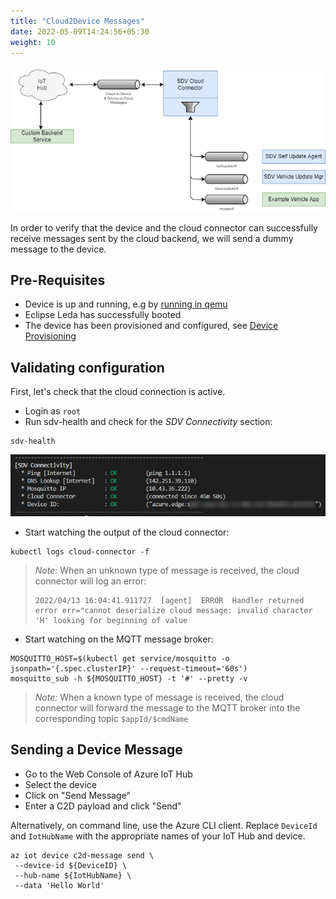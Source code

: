 ```yaml
---
title: "Cloud2Device Messages"
date: 2022-05-09T14:24:56+05:30
weight: 10
---
```


![](c2d-architecture-overview.png)

In order to verify that the device and the cloud connector can successfully receive messages sent by the cloud backend, we will send a dummy message to the device.

## Pre-Requisites

- Device is up and running, e.g by [running in qemu](/leda/docs/general-usage/running-qemu/)
- Eclipse Leda has successfully booted
- The device has been provisioned and configured, see [Device Provisioning](/leda/docs/device-provisioning/)

## Validating configuration

First, let's check that the cloud connection is active.
- Login as `root`
- Run sdv-health and check for the *SDV Connectivity* section:
```
sdv-health
```
![](sdv-health-connectivity.png)
- Start watching the output of the cloud connector:
```
kubectl logs cloud-connector -f
```

> *Note:* When an unknown type of message is received, the cloud connector will log an error:
> ```
> 2022/04/13 16:04:41.911727  [agent]  ERROR  Handler returned error err="cannot deserialize cloud message: invalid character 'H' looking for beginning of value
> ```
- Start watching on the MQTT message broker:
```
MOSQUITTO_HOST=$(kubectl get service/mosquitto -o jsonpath='{.spec.clusterIP}' --request-timeout='60s')
mosquitto_sub -h ${MOSQUITTO_HOST} -t '#' --pretty -v
```
> *Note:* When a known type of message is received, the cloud connector will forward the message to the MQTT broker into the corresponding topic `$appId/$cmdName`

## Sending a Device Message

- Go to the Web Console of Azure IoT Hub
- Select the device
- Click on "Send Message"
- Enter a C2D payload and click "Send"

Alternatively, on command line, use the Azure CLI client. Replace `DeviceId` and `IotHubName` with the appropriate names of your IoT Hub and device.

```
az iot device c2d-message send \
 --device-id ${DeviceID} \
 --hub-name ${IotHubName} \
 --data 'Hello World'
```

